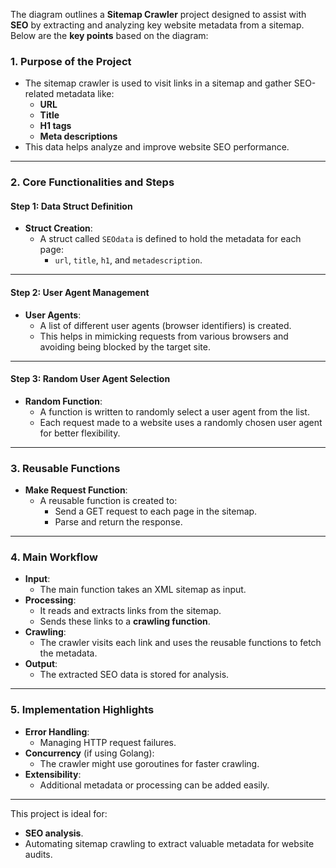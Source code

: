 The diagram outlines a **Sitemap Crawler** project designed to assist with **SEO** by extracting and analyzing key website metadata from a sitemap. Below are the **key points** based on the diagram:

### 1. **Purpose of the Project**
   - The sitemap crawler is used to visit links in a sitemap and gather SEO-related metadata like:
     - **URL**
     - **Title**
     - **H1 tags**
     - **Meta descriptions**
   - This data helps analyze and improve website SEO performance.

---

### 2. **Core Functionalities and Steps**
   
#### **Step 1: Data Struct Definition**
   - **Struct Creation**:
     - A struct called `SEOdata` is defined to hold the metadata for each page:
       - `url`, `title`, `h1`, and `metadescription`.

---

#### **Step 2: User Agent Management**
   - **User Agents**:
     - A list of different user agents (browser identifiers) is created.
     - This helps in mimicking requests from various browsers and avoiding being blocked by the target site.

---

#### **Step 3: Random User Agent Selection**
   - **Random Function**:
     - A function is written to randomly select a user agent from the list.
     - Each request made to a website uses a randomly chosen user agent for better flexibility.

---

### 3. **Reusable Functions**
   - **Make Request Function**:
     - A reusable function is created to:
       - Send a GET request to each page in the sitemap.
       - Parse and return the response.

---

### 4. **Main Workflow**
   - **Input**:
     - The main function takes an XML sitemap as input.
   - **Processing**:
     - It reads and extracts links from the sitemap.
     - Sends these links to a **crawling function**.
   - **Crawling**:
     - The crawler visits each link and uses the reusable functions to fetch the metadata.
   - **Output**:
     - The extracted SEO data is stored for analysis.

---

### 5. **Implementation Highlights**
   - **Error Handling**:
     - Managing HTTP request failures.
   - **Concurrency** (if using Golang):
     - The crawler might use goroutines for faster crawling.
   - **Extensibility**:
     - Additional metadata or processing can be added easily.

---

This project is ideal for:
- **SEO analysis**.
- Automating sitemap crawling to extract valuable metadata for website audits.